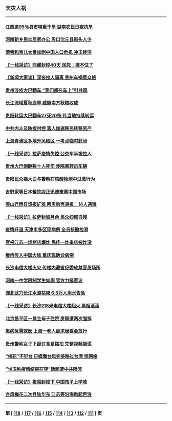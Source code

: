 ### 天灾人祸
---
#### [江西逾95％县市特重干旱 湖南农民日夜抗旱](../../pages/ncid280/n13828722.md) 
#### [河南新乡民众居家办公 周口沈丘县街头人少](../../pages/ncid280/n13828615.md) 
#### [清零和育儿太贵加剧中国人口危机 冲击经济](../../pages/ncid280/n13828621.md) 
#### [【一线采访】西藏封控40天 民怨：撑不住了](../../pages/ncid280/n13828223.md) 
#### [【新闻大家谈】深夜拉人隔离 贵州车祸惹众怒](../../pages/ncid280/n13828312.md) 
#### [贵州涉疫大巴翻车 “我们都在车上”引共鸣](../../pages/ncid280/n13828262.md) 
#### [长江流域夏秋连旱 威胁南方秋粮收成](../../pages/ncid280/n13828019.md) 
#### [贵阳转运大巴翻车27死20伤 传当地持续转运](../../pages/ncid280/n13827995.md) 
#### [中共内斗及防疫封控 富人加速移民转移资产](../../pages/ncid280/n13828035.md) 
#### [上海青浦区多地升风险区 一考点临时封闭](../../pages/ncid280/n13827971.md) 
#### [【一线采访】拉萨疫情失控 公交车半夜拉人](../../pages/ncid280/n13827559.md) 
#### [贵州大巴侧翻数十人死伤 涉隔离转运车辆](../../pages/ncid280/n13827493.md) 
#### [贵阳民众揭大白与警察在核酸检测中过激行为](../../pages/ncid280/n13827440.md) 
#### [吉野家等日本餐饮店正迅速撤离中国市场](../../pages/ncid280/n13827459.md) 
#### [唐山迁西县谎报矿难 两周后再通报：14人遇难](../../pages/ncid280/n13827344.md) 
#### [【一线采访】拉萨封城月余 民众抑郁自残](../../pages/ncid280/n13827096.md) 
#### [疫情升温 天津市多区现病例 全员核酸检测](../../pages/ncid280/n13827063.md) 
#### [官报江苏一烧烤店爆炸 民传一炸串店被炸没](../../pages/ncid280/n13827054.md) 
#### [猴痘传入中国大陆 重庆现确诊病例](../../pages/ncid280/n13826964.md) 
#### [长沙电信大楼火灾 传楼内藏省纪委软禁官员场所](../../pages/ncid280/n13826830.md) 
#### [河南一中学限制学生如厕 官方力挺惹议](../../pages/ncid280/n13826501.md) 
#### [湖北武穴长江水源枯竭 6.5万人用水告急](../../pages/ncid280/n13826446.md) 
#### [【一线采访】长沙218米电信大楼起火 黑烟滚滚](../../pages/ncid280/n13826437.md) 
#### [北京昌平区一屋主母子住院 房屋遭两次强拆](../../pages/ncid280/n13826388.md) 
#### [患病急需就医 上海一老人跪求居委会放行](../../pages/ncid280/n13826296.md) 
#### [贵州警称女子下跪讨食是摆拍 完整视频揭谎](../../pages/ncid280/n13826144.md) 
#### [“梅花”不犯台 日媒曝台风完美略过台湾 惊网络](../../pages/ncid280/n13825685.md) 
#### [“世卫称疫情结束在望”话题遭中共限流](../../pages/ncid280/n13825789.md) 
#### [【一线采访】极端封控下 中国孩子上学难](../../pages/ncid280/n13825645.md) 
#### [台风梅花二次登陆华东 江苏等沿海掀起巨浪](../../pages/ncid280/n13825356.md) 

---
#### 第 [ [118](./118.md) / [117](./117.md) / [116](./116.md) / [115](./115.md) / [114](./114.md) / [113](./113.md) / [112](./112.md) / [111](./111.md) ] 页
